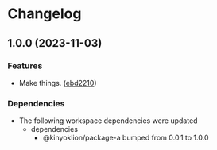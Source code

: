 # Changelog

## 1.0.0 (2023-11-03)


### Features

* Make things. ([ebd2210](https://github.com/kinyoklion/release-please-monorepo-tests/commit/ebd2210b8093e0c929bd5ec65b3ccc45f8370902))


### Dependencies

* The following workspace dependencies were updated
  * dependencies
    * @kinyoklion/package-a bumped from 0.0.1 to 1.0.0
